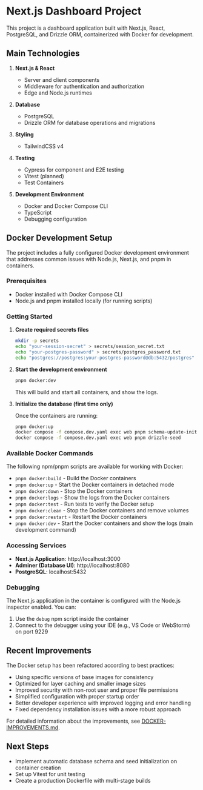 # Next.js Dashboard Project

This project is a dashboard application built with Next.js, React, PostgreSQL, and Drizzle ORM, containerized with Docker for development.

## Main Technologies

1. **Next.js & React**
   - Server and client components
   - Middleware for authentication and authorization
   - Edge and Node.js runtimes

2. **Database**
   - PostgreSQL
   - Drizzle ORM for database operations and migrations

3. **Styling**
   - TailwindCSS v4

4. **Testing**
   - Cypress for component and E2E testing
   - Vitest (planned)
   - Test Containers

5. **Development Environment**
   - Docker and Docker Compose CLI
   - TypeScript
   - Debugging configuration

## Docker Development Setup

The project includes a fully configured Docker development environment that addresses common issues with Node.js, Next.js, and pnpm in containers.

### Prerequisites

- Docker installed with Docker Compose CLI
- Node.js and pnpm installed locally (for running scripts)

### Getting Started

1. **Create required secrets files**

   ```bash
   mkdir -p secrets
   echo "your-session-secret" > secrets/session_secret.txt
   echo "your-postgres-password" > secrets/postgres_password.txt
   echo "postgres://postgres:your-postgres-password@db:5432/postgres" > secrets/postgres_url.txt
   ```

2. **Start the development environment**

   ```bash
   pnpm docker:dev
   ```

   This will build and start all containers, and show the logs.

3. **Initialize the database (first time only)**

   Once the containers are running:

   ```bash
   pnpm docker:up
   docker compose -f compose.dev.yaml exec web pnpm schema-update-initial
   docker compose -f compose.dev.yaml exec web pnpm drizzle-seed
   ```

### Available Docker Commands

The following npm/pnpm scripts are available for working with Docker:

- `pnpm docker:build` - Build the Docker containers
- `pnpm docker:up` - Start the Docker containers in detached mode
- `pnpm docker:down` - Stop the Docker containers
- `pnpm docker:logs` - Show the logs from the Docker containers
- `pnpm docker:test` - Run tests to verify the Docker setup
- `pnpm docker:clean` - Stop the Docker containers and remove volumes
- `pnpm docker:restart` - Restart the Docker containers
- `pnpm docker:dev` - Start the Docker containers and show the logs (main development command)

### Accessing Services

- **Next.js Application**: http://localhost:3000
- **Adminer (Database UI)**: http://localhost:8080
- **PostgreSQL**: localhost:5432

### Debugging

The Next.js application in the container is configured with the Node.js inspector enabled. You can:

1. Use the `debug` npm script inside the container
2. Connect to the debugger using your IDE (e.g., VS Code or WebStorm) on port 9229

## Recent Improvements

The Docker setup has been refactored according to best practices:

- Using specific versions of base images for consistency
- Optimized for layer caching and smaller image sizes
- Improved security with non-root user and proper file permissions
- Simplified configuration with proper startup order
- Better developer experience with improved logging and error handling
- Fixed dependency installation issues with a more robust approach

For detailed information about the improvements, see [DOCKER-IMPROVEMENTS.md](./DOCKER-IMPROVEMENTS.md).

## Next Steps

- Implement automatic database schema and seed initialization on container creation
- Set up Vitest for unit testing
- Create a production Dockerfile with multi-stage builds
